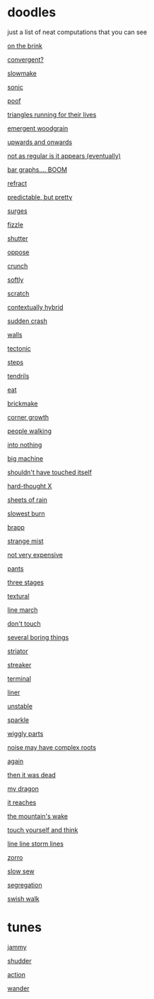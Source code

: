 doodles
=======

just a list of neat computations that you can see

[on the brink](http://maximecb.github.io/Turing-Drawings/#2,5,1,3,1,1,1,2,1,3,0,1,2,0,0,3,1,1,1,3,1,4,0,0,4,3,1,4,3,0,4,0)

[convergent?](http://maximecb.github.io/Turing-Drawings/#2,5,1,2,2,1,4,1,1,3,1,1,4,0,1,2,1,0,3,0,0,4,1,0,4,1,1,4,2,0,2,2)

[slowmake](http://maximecb.github.io/Turing-Drawings/#2,5,1,4,3,1,1,1,1,4,3,1,3,0,1,4,3,1,1,3,1,3,1,1,2,0,1,2,0,1,4,0)

[sonic](http://maximecb.github.io/Turing-Drawings/#2,5,0,1,1,0,2,3,1,2,3,1,4,2,1,2,3,1,3,2,1,3,3,1,4,2,0,3,1,0,1,0)

[poof](http://maximecb.github.io/Turing-Drawings/#4,3,3,1,2,0,2,1,3,2,2,0,1,2,3,2,1,2,1,2,3,2,1,0,1,2,0,1,1,2,1,1,3,2,3,2,1,1)

[triangles running for their lives](http://maximecb.github.io/Turing-Drawings/#4,3,1,1,3,0,2,1,1,2,3,2,2,1,2,1,2,3,2,0,3,1,0,2,2,3,1,2,3,0,2,3,2,1,0,2,1,2)

[emergent woodgrain](http://maximecb.github.io/Turing-Drawings/#4,3,3,1,0,0,1,0,0,1,0,2,2,2,3,2,0,0,1,0,2,1,3,0,2,2,0,2,1,0,1,3,2,1,3,3,1,1)

[upwards and onwards](http://maximecb.github.io/Turing-Drawings/#4,3,3,1,3,0,1,2,2,1,3,0,1,0,3,1,1,0,2,2,2,2,2,0,2,2,0,1,0,0,1,0,1,1,2,1,2,0)

[not as regular is it appears (eventually)](http://maximecb.github.io/Turing-Drawings/#4,3,2,2,2,0,1,3,0,1,2,2,2,2,0,1,2,1,1,0,0,2,2,1,2,0,3,2,3,3,1,2,2,1,0,1,1,0)

[bar graphs.... BOOM](http://maximecb.github.io/Turing-Drawings/#4,3,2,1,2,0,2,3,3,1,1,1,2,1,0,2,3,1,2,1,2,2,0,3,2,3,1,1,0,1,1,2,1,2,0,1,2,0)

[refract](http://maximecb.github.io/Turing-Drawings/#4,3,1,2,0,2,1,2,0,1,3,2,1,2,2,2,1,2,2,2,2,1,1,3,1,0,3,2,2,3,1,1,0,1,2,2,2,0)

[predictable, but pretty](http://maximecb.github.io/Turing-Drawings/#4,3,2,1,2,3,1,0,1,1,0,0,2,3,0,1,0,1,2,3,2,2,3,2,2,1,3,1,1,2,1,1,1,2,3,3,1,1)

[surges](http://maximecb.github.io/Turing-Drawings/#4,3,0,2,0,3,2,1,2,2,2,0,2,2,1,1,3,3,1,1,2,2,0,2,2,1,1,2,0,3,2,2,0,1,3,3,1,3)

[fizzle](http://maximecb.github.io/Turing-Drawings/#9,3,4,2,2,4,2,3,7,1,3,7,2,1,5,1,1,6,2,0,4,2,3,3,1,3,6,2,2,3,2,1,1,2,0,4,1,2,1,1,1,2,1,0,8,2,3,3,2,2,5,2,0,3,1,0,7,1,3,5,2,1,1,2,2,0,1,3,8,1,2,2,2,1,4,1,2,5,2,2,1,1,1)

[shutter](http://maximecb.github.io/Turing-Drawings/#9,3,4,1,1,2,1,3,7,2,3,5,1,3,5,2,3,7,1,1,4,1,3,6,1,3,5,1,1,1,1,0,3,1,2,6,1,0,6,1,2,2,1,2,5,1,1,6,1,1,4,1,0,7,2,2,3,2,1,4,2,2,8,1,1,5,2,1,0,2,1,8,1,0,7,1,0,7,1,0,4,1,3)

[oppose](http://maximecb.github.io/Turing-Drawings/#2,5,0,3,3,0,2,2,0,3,3,1,1,3,1,4,0,0,3,1,0,2,3,0,2,0,0,1,2,0,2,0)

[crunch](http://maximecb.github.io/Turing-Drawings/#2,5,1,2,1,0,3,0,1,4,0,1,3,1,0,2,1,1,3,1,0,4,0,0,4,2,1,3,0,1,2,0)

[softly](http://maximecb.github.io/Turing-Drawings/#5,5,2,2,1,0,1,2,3,2,2,2,4,1,2,3,1,1,2,3,1,3,1,0,3,2,3,1,0,2,2,3,0,2,3,1,1,2,3,4,0,1,2,2,1,2,3,4,3,0,3,1,2,1,2,0,4,1,2,2,3,2,3,2,0,2,3,2,4,2,1,2,2,0,2,4,3)

[scratch](http://maximecb.github.io/Turing-Drawings/#5,5,3,4,1,1,1,3,1,3,0,0,3,1,2,3,0,4,3,0,3,2,1,3,2,2,0,4,3,3,4,1,2,2,2,4,4,1,2,2,1,2,4,0,1,3,1,1,2,2,1,4,0,2,1,3,0,3,0,1,1,0,2,2,3,0,4,3,4,2,1,1,1,2,1,1,0)

[contextually hybrid](http://maximecb.github.io/Turing-Drawings/#5,5,2,2,1,3,1,2,3,1,0,3,4,2,1,2,0,2,1,0,4,3,0,1,4,3,3,4,3,4,1,1,2,2,0,3,3,3,2,2,1,2,2,2,0,3,2,2,2,3,0,2,2,0,4,2,0,2,1,1,4,1,4,3,0,4,3,1,2,3,3,0,4,0,3,2,3)

[sudden crash](http://maximecb.github.io/Turing-Drawings/#5,3,2,2,2,1,2,2,0,1,3,3,2,3,3,2,0,0,2,1,2,2,3,1,2,0,3,2,3,0,1,0,3,2,2,0,1,3,4,2,3,4,2,3,4,1,2)

[walls](http://maximecb.github.io/Turing-Drawings/#5,3,0,2,3,0,1,3,0,1,1,2,2,2,0,1,1,4,1,3,3,2,2,3,2,1,2,1,2,0,2,2,1,2,2,4,1,2,0,2,3,0,1,3,1,1,3)

[tectonic](http://maximecb.github.io/Turing-Drawings/#5,3,2,1,0,0,1,2,3,1,1,3,1,1,1,2,3,0,2,2,4,2,1,3,1,1,1,1,3,2,1,2,3,2,3,1,2,0,1,2,0,2,1,0,0,1,3)

[steps](http://maximecb.github.io/Turing-Drawings/#5,3,4,1,2,4,1,2,1,2,3,3,2,3,4,2,2,2,2,3,4,1,0,3,1,0,2,1,3,2,2,1,4,2,2,3,1,1,4,2,3,3,2,2,4,1,3)

[tendrils](http://maximecb.github.io/Turing-Drawings/#5,3,4,2,1,0,1,2,2,1,0,0,2,1,0,1,3,2,1,3,2,1,3,3,2,3,2,1,3,3,2,3,0,2,2,3,1,0,4,2,1,0,1,2,3,2,2)

[eat](http://maximecb.github.io/Turing-Drawings/#5,3,3,2,3,4,1,3,4,1,0,0,1,0,2,2,3,3,2,2,4,1,0,3,2,2,4,1,0,2,1,1,2,2,2,0,1,1,3,1,1,2,1,0,2,1,1)

[brickmake](http://maximecb.github.io/Turing-Drawings/#5,3,0,2,0,4,1,2,4,2,3,2,1,3,0,1,1,2,1,0,3,1,2,1,2,0,2,1,3,0,1,3,4,1,3,4,1,1,3,1,1,1,1,3,0,1,3)

[corner growth](http://maximecb.github.io/Turing-Drawings/#5,3,0,1,3,0,2,2,0,1,3,0,1,0,2,2,3,2,2,2,4,1,3,0,1,3,2,1,2,1,2,1,1,2,3,0,2,3,1,2,3,1,2,0,1,1,0)

[people walking](http://maximecb.github.io/Turing-Drawings/#5,3,2,2,0,3,2,1,4,2,3,0,2,0,2,1,2,2,1,1,4,2,3,2,1,2,2,2,1,4,2,0,2,1,0,1,2,3,3,1,2,3,2,0,1,1,0)

[into nothing](http://maximecb.github.io/Turing-Drawings/#5,3,1,1,1,2,2,1,0,2,3,0,1,2,3,1,0,0,2,1,4,2,0,3,1,2,3,2,0,3,1,2,2,2,1,1,1,1,3,1,2,1,1,1,4,2,1)

[big machine](http://maximecb.github.io/Turing-Drawings/#5,3,2,2,2,0,2,2,0,1,0,2,1,1,2,2,2,4,1,0,1,1,3,3,2,0,1,2,0,1,2,3,2,1,3,4,2,2,4,1,3,2,1,1,2,2,1)

[shouldn't have touched itself](http://maximecb.github.io/Turing-Drawings/#8,3,6,1,0,3,1,0,6,1,0,0,1,3,4,1,1,2,2,1,7,2,1,3,1,2,2,1,2,2,2,2,1,2,3,2,1,0,7,2,2,0,1,1,3,2,0,1,1,3,0,1,2,0,1,3,0,2,0,1,1,0,6,2,3,7,1,2,3,1,2,5,2,0)

[hard-thought X](http://maximecb.github.io/Turing-Drawings/#8,3,1,1,0,4,1,2,7,1,1,4,2,1,1,1,2,7,2,2,4,2,3,5,2,0,5,2,0,4,1,2,2,1,3,7,2,0,1,2,0,2,2,0,2,1,3,1,2,2,6,1,0,2,2,2,0,1,3,0,2,1,3,1,2,5,2,1,7,1,0,6,2,0)

[sheets of rain](http://maximecb.github.io/Turing-Drawings/#8,3,0,2,2,7,2,1,6,2,3,4,1,0,6,1,2,5,2,0,2,1,0,5,1,1,4,1,3,6,1,0,0,1,0,5,2,1,0,2,0,6,1,3,7,2,0,0,2,1,7,1,0,7,1,1,0,2,3,2,2,1,5,2,3,2,1,0,6,2,1,0,2,1)

[slowest burn](http://maximecb.github.io/Turing-Drawings/#8,3,4,2,2,1,1,2,4,1,1,2,1,2,3,1,3,6,2,3,0,1,1,0,2,0,5,1,2,6,1,3,0,1,0,7,1,2,3,2,2,6,2,0,4,1,1,2,1,3,7,2,2,0,2,0,0,2,1,5,2,3,6,1,1,5,2,3,6,2,3,3,1,3)

[brapp](http://maximecb.github.io/Turing-Drawings/#5,3,4,2,0,4,2,0,0,2,3,1,2,2,0,2,1,0,1,0,3,1,3,2,1,0,0,2,3,3,2,2,4,1,0,4,2,2,0,2,3,4,2,0,2,2,3)

[strange mist](http://maximecb.github.io/Turing-Drawings/#5,3,2,1,0,2,2,3,3,1,0,2,1,3,1,2,3,0,2,0,2,1,1,0,2,3,2,1,2,2,1,3,3,2,3,2,1,2,3,1,1,3,2,3,4,2,3)

[not very expensive](http://maximecb.github.io/Turing-Drawings/#5,3,4,2,1,3,1,1,1,2,1,3,2,3,3,2,1,1,2,2,3,1,3,1,1,1,3,2,2,0,2,3,2,1,0,1,1,3,1,2,1,2,2,1,3,2,3)

[pants](http://maximecb.github.io/Turing-Drawings/#5,3,1,2,2,3,1,1,3,1,0,4,2,0,1,2,1,1,2,2,1,2,2,3,1,3,1,2,1,0,1,3,0,1,3,3,1,0,2,2,2,2,1,1,0,2,3)

[three stages](http://maximecb.github.io/Turing-Drawings/#5,3,3,2,0,4,1,3,0,1,0,1,1,3,2,1,1,4,1,1,3,1,3,1,2,1,2,1,0,2,2,2,0,2,3,1,2,3,2,1,0,1,1,2,4,1,2)

[textural](http://maximecb.github.io/Turing-Drawings/#5,3,1,1,0,2,2,2,4,1,1,2,2,0,2,2,2,4,2,0,2,2,1,1,1,2,0,2,0,3,1,1,3,1,3,0,2,2,0,1,1,3,2,1,2,2,2)

[line march](http://maximecb.github.io/Turing-Drawings/#5,3,2,2,2,4,2,1,2,1,0,2,2,3,4,1,0,0,2,2,0,2,2,1,1,0,2,2,3,0,1,2,1,1,0,2,2,2,0,2,1,4,1,3,2,1,3)

[don't touch](http://maximecb.github.io/Turing-Drawings/#2,10,1,6,0,1,4,0,0,2,1,1,9,3,1,6,3,1,3,1,0,8,0,1,4,0,1,2,1,0,8,0,1,8,2,1,6,0,1,4,3,1,6,1,0,1,1,0,4,2,0,4,3,1,6,0,0,4,1,0,5,3)

[several boring things](http://maximecb.github.io/Turing-Drawings/#4,3,2,1,1,1,2,2,2,1,1,1,1,1,2,2,0,1,2,2,1,1,2,3,2,1,0,2,0,3,2,0,3,1,3,3,1,3)

[striator](http://maximecb.github.io/Turing-Drawings/#4,3,3,2,3,2,2,3,3,2,0,2,2,3,2,1,3,2,2,3,3,1,2,0,2,2,2,1,1,0,2,3,1,2,3,0,1,0)

[streaker](http://maximecb.github.io/Turing-Drawings/#4,5,1,1,0,3,2,1,2,3,3,3,2,0,3,2,2,3,1,2,3,2,3,1,3,0,0,3,1,0,3,3,1,4,1,3,1,1,1,2,3,0,3,3,3,3,0,1,2,1,2,3,0,3,4,3,3,1,1,0,3,2)

[terminal](http://maximecb.github.io/Turing-Drawings/#4,5,0,4,1,3,3,2,3,4,0,2,1,1,2,1,1,3,4,3,3,4,2,1,1,2,2,2,0,2,3,1,1,3,2,2,4,3,3,2,1,1,4,2,1,1,1,0,3,2,1,1,3,1,1,2,0,2,0,2,2,1)

[liner](http://maximecb.github.io/Turing-Drawings/#4,5,0,1,2,3,4,2,1,3,0,2,2,1,1,1,1,1,1,0,1,3,0,1,1,0,3,3,1,1,3,3,3,4,3,3,1,1,2,3,0,2,4,2,2,3,1,2,2,2,2,1,3,1,1,2,2,1,0,0,3,2)

[unstable](http://maximecb.github.io/Turing-Drawings/#4,5,3,2,1,0,1,0,2,4,2,1,2,2,3,3,0,0,4,2,3,2,1,0,4,1,3,4,2,2,4,2,0,1,3,1,1,1,0,3,0,3,1,0,3,4,1,1,1,0,3,1,2,1,4,3,3,2,3,1,4,0)

[sparkle](http://maximecb.github.io/Turing-Drawings/#3,6,0,4,3,0,3,2,1,4,1,0,2,3,0,4,2,0,4,0,0,3,1,2,4,1,0,5,2,2,5,2,0,3,2,1,1,3,1,1,2,1,1,0,1,4,1,2,3,0,1,3,3,1,3,1)

[wiggly parts](http://maximecb.github.io/Turing-Drawings/#3,7,1,3,0,0,5,0,1,2,2,0,3,3,1,3,3,0,4,0,1,2,1,1,5,0,2,3,1,1,6,2,2,1,1,1,4,3,0,3,2,2,4,1,0,4,0,0,2,3,0,5,1,1,4,3,2,4,0,1,5,2,1,5,2)

[noise may have complex roots](http://maximecb.github.io/Turing-Drawings/#2,7,1,6,3,1,1,1,0,2,0,0,4,1,0,6,2,0,2,1,0,6,2,1,5,3,0,5,3,0,2,0,1,5,2,0,3,3,0,4,2,0,3,1)

[again](http://maximecb.github.io/Turing-Drawings/#2,7,1,5,3,0,5,1,1,2,0,1,2,3,1,2,2,1,4,2,0,2,2,0,1,3,1,3,2,0,4,0,1,5,0,1,2,1,1,5,3,1,5,2)

[then it was dead](http://maximecb.github.io/Turing-Drawings/#2,7,1,3,0,0,2,3,0,6,1,1,2,1,0,2,3,1,1,0,0,1,1,0,5,3,1,3,1,1,1,2,0,5,0,0,2,0,0,4,1,0,6,0)

[my dragon](http://maximecb.github.io/Turing-Drawings/#2,7,0,3,3,0,5,2,1,5,2,1,1,0,0,5,0,0,1,2,1,6,3,0,5,2,0,6,1,1,6,3,0,4,3,1,2,1,0,6,2,1,2,3)

[it reaches](http://maximecb.github.io/Turing-Drawings/#2,7,1,2,1,1,1,1,1,6,1,0,6,3,1,3,2,0,2,3,0,6,0,0,4,1,1,4,0,0,4,3,0,3,3,0,6,0,0,3,3,0,5,3)

[the mountain's wake](http://maximecb.github.io/Turing-Drawings/#2,7,1,3,2,0,4,1,0,2,1,0,4,2,1,5,1,1,6,1,0,4,3,1,5,2,1,5,1,0,2,2,0,4,2,0,2,2,1,4,0,0,6,0)

[touch yourself and think](http://maximecb.github.io/Turing-Drawings/#2,7,0,6,2,0,3,1,1,2,1,1,4,3,0,3,2,0,2,0,1,4,3,1,4,0,1,3,0,1,3,1,0,1,2,0,6,0,1,5,3,0,1,1)

[line line storm lines](http://maximecb.github.io/Turing-Drawings/#2,7,0,4,1,0,5,0,0,1,2,0,2,3,1,6,1,1,2,3,0,2,1,1,4,2,0,2,3,0,1,0,1,4,0,1,6,2,1,5,1,0,1,0)

[zorro](http://maximecb.github.io/Turing-Drawings/#2,7,1,5,1,0,1,1,1,3,1,0,5,2,0,5,0,0,3,0,0,4,3,1,3,0,0,4,2,0,6,0,1,6,2,1,2,2,1,4,3,0,5,0)

[slow sew](http://maximecb.github.io/Turing-Drawings/#2,7,1,5,1,0,1,0,0,1,2,0,2,1,0,5,0,1,6,1,0,3,3,0,6,3,1,4,2,1,3,1,0,4,3,1,1,3,1,4,1,1,4,2)

[segregation](http://maximecb.github.io/Turing-Drawings/#4,3,1,1,1,3,1,0,3,1,1,2,2,2,3,1,3,1,1,1,2,2,2,1,2,2,3,2,2,0,2,1,2,1,1,1,1,0)

[swish walk](http://maximecb.github.io/Turing-Drawings/#4,3,2,2,3,1,1,0,0,1,2,3,2,1,3,1,1,3,2,1,0,1,0,0,1,2,1,2,2,1,2,1,2,1,0,3,1,0)

tunes
=====

[jammy](http://maximecb.github.io/Turing-Tunes/#jammy,250,7,4,114,C2,1,,C2,1,0,C2,2,,C2,2,0,C2,2,,C2,2,0,D#2,1,,D#2,1,0,D#2,2,,D#2,2,0,D#2,2,,D#2,2,0,F2,1,,F2,1,0,F2,2,,F2,2,0,F2,2,,F2,2,0,F#2,1,,F#2,1,0,F#2,2,,F#2,2,0,F#2,2,,F#2,2,0,G2,1,,G2,1,0,G2,2,,G2,2,0,G2,2,,G2,2,0,A#2,1,,A#2,1,0,A#2,2,,A#2,2,0,A#2,2,,A#2,2,0,C3,1,,C3,1,0,C3,2,,C3,2,0,C3,2,,C3,2,0,D#3,1,,D#3,1,0,D#3,2,,D#3,2,0,D#3,2,,D#3,2,0,F3,1,,F3,1,0,F3,2,,F3,2,0,F3,2,,F3,2,0,F#3,1,,F#3,1,0,F#3,2,,F#3,2,0,F#3,2,,F#3,2,0,G3,1,,G3,1,0,G3,2,,G3,2,0,G3,2,,G3,2,0,A#3,1,,A#3,1,0,A#3,2,,A#3,2,0,A#3,2,,A#3,2,0,C4,1,,C4,1,0,C4,2,,C4,2,0,C4,2,,C4,2,0,D#4,1,,D#4,1,0,D#4,2,,D#4,2,0,D#4,2,,D#4,2,0,F4,1,,F4,1,0,F4,2,,F4,2,0,F4,2,,F4,2,0,F#4,1,,F#4,1,0,F#4,2,,F#4,2,0,F#4,2,,F#4,2,0,G4,1,,G4,1,0,G4,2,,G4,2,0,G4,2,,G4,2,0,A#4,1,,A#4,1,0,A#4,2,,A#4,2,0,A#4,2,,A#4,2,0,C5,1,,C5,1,0,C5,2,,C5,2,0,C5,2,,C5,2,0,10,10,50000,4,7,107,0,1,7,4,49,1,1,2,3,24,0,1,5,4,39,0,0,3,6,64,0,0,9,7,69,0,0,1,4,53,1,0,1,2,91,0,1,7,4,2,1,0,1,6,56,1,1,9,8,99,1,0,2,1,62,1,0,8,6,36,1,1,7,0,22,1,0,0,0,51,0,0,8,0,90,0,1,8,7,83,0,0,7,2,75,0,0,6,1,11,1,0,2,6,76,1,1,6,6,2,1,1,8,0,90,0,0,7,8,93,1,0,7,6,100,0,1,8,9,9,0,1,6,8,41,1,0,4,3,15,0,1,3,2,15,1,0,4,2,95,1,0,1,7,5,0,0,8,5,73,0,0,4,3,41,0,1,1,0,65,1,1,6,0,82,1,1,6,1,26,1,0,7,4,73,1,0,9,6,93,1,1,3,8,84,0,0,0,2,0,0,1,6,3,2,1,0,2,1,64,1,0,9,5,105,1,1,5,4,86,1,1,3,9,95,1,0,0,8,71,1,1,0,8,23,0,0,3,9,79,0,1,4,1,56,1,0,2,9,100,0,0,6,7,61,1,1,5,4,30,0,0,8,8,100,1,1,3,9,99,0,1,8,4,67,0,0,1,7,93,0,1,9,8,46,0,1,7,0,66,0,1,9,6,78,1,0,9,4,52,0,1,9,9,58,0,0,6,2,71,0,0,0,4,54,0,1,1,7,98,0,0,7,5,107,0,1,2,0,80,1,0,8,4,111,0,1,7,7,65,1,1,1,3,26,1,1,7,8,99,0,1,1,0,107,0,1,3,5,90,0,0,4,3,93,1,0,0,7,72,1,0,8,9,78,1,1,9,7,92,1,1,4,2,15,0,1,0,8,79,0,1,2,1,33,1,0,0,2,34,0,0,1,4,104,0,1,6,9,86,0,0,1,3,6,0,1,4,0,89,1,1,3,7,89,0,1,3,5,91,1,0,3,1,40,0,1,4,2,40,1,1,1,7,81,1,1,2,6,77,0,1,8,4,95,1,1,2,7,37,0,1,2,0,41,1,1,5,6,67,0,1,2,1,102,1,1,2,6,3,0,1,2,4,85,1,0,7,6,110,1,1,2,4,24,0,1,3,0,49,0,1,6,9,40,1,0)


[shudder](http://maximecb.github.io/Turing-Tunes/#shudder,300,7,4,176,C2,0.5,,C2,0.5,0,C2,1,,C2,1,0,C2,2,,C2,2,0,C2,2,,C2,2,0,D2,0.5,,D2,0.5,0,D2,1,,D2,1,0,D2,2,,D2,2,0,D2,2,,D2,2,0,D#2,0.5,,D#2,0.5,0,D#2,1,,D#2,1,0,D#2,2,,D#2,2,0,D#2,2,,D#2,2,0,F2,0.5,,F2,0.5,0,F2,1,,F2,1,0,F2,2,,F2,2,0,F2,2,,F2,2,0,G2,0.5,,G2,0.5,0,G2,1,,G2,1,0,G2,2,,G2,2,0,G2,2,,G2,2,0,G#2,0.5,,G#2,0.5,0,G#2,1,,G#2,1,0,G#2,2,,G#2,2,0,G#2,2,,G#2,2,0,A#2,0.5,,A#2,0.5,0,A#2,1,,A#2,1,0,A#2,2,,A#2,2,0,A#2,2,,A#2,2,0,C3,0.5,,C3,0.5,0,C3,1,,C3,1,0,C3,2,,C3,2,0,C3,2,,C3,2,0,D3,0.5,,D3,0.5,0,D3,1,,D3,1,0,D3,2,,D3,2,0,D3,2,,D3,2,0,D#3,0.5,,D#3,0.5,0,D#3,1,,D#3,1,0,D#3,2,,D#3,2,0,D#3,2,,D#3,2,0,F3,0.5,,F3,0.5,0,F3,1,,F3,1,0,F3,2,,F3,2,0,F3,2,,F3,2,0,G3,0.5,,G3,0.5,0,G3,1,,G3,1,0,G3,2,,G3,2,0,G3,2,,G3,2,0,G#3,0.5,,G#3,0.5,0,G#3,1,,G#3,1,0,G#3,2,,G#3,2,0,G#3,2,,G#3,2,0,A#3,0.5,,A#3,0.5,0,A#3,1,,A#3,1,0,A#3,2,,A#3,2,0,A#3,2,,A#3,2,0,C4,0.5,,C4,0.5,0,C4,1,,C4,1,0,C4,2,,C4,2,0,C4,2,,C4,2,0,D4,0.5,,D4,0.5,0,D4,1,,D4,1,0,D4,2,,D4,2,0,D4,2,,D4,2,0,D#4,0.5,,D#4,0.5,0,D#4,1,,D#4,1,0,D#4,2,,D#4,2,0,D#4,2,,D#4,2,0,F4,0.5,,F4,0.5,0,F4,1,,F4,1,0,F4,2,,F4,2,0,F4,2,,F4,2,0,G4,0.5,,G4,0.5,0,G4,1,,G4,1,0,G4,2,,G4,2,0,G4,2,,G4,2,0,G#4,0.5,,G#4,0.5,0,G#4,1,,G#4,1,0,G#4,2,,G#4,2,0,G#4,2,,G#4,2,0,A#4,0.5,,A#4,0.5,0,A#4,1,,A#4,1,0,A#4,2,,A#4,2,0,A#4,2,,A#4,2,0,C5,0.5,,C5,0.5,0,C5,1,,C5,1,0,C5,2,,C5,2,0,C5,2,,C5,2,0,10,10,50000,4,9,16,1,1,7,6,17,0,1,9,7,77,0,0,2,4,56,1,1,5,4,79,1,0,8,5,99,0,0,3,6,26,1,1,7,9,106,1,0,9,9,159,0,0,6,1,137,0,0,4,0,17,0,1,3,6,44,0,1,6,8,82,1,1,1,2,114,0,0,6,5,145,0,0,6,7,70,0,0,5,3,3,0,1,9,5,166,1,0,7,9,94,1,0,2,1,57,1,0,8,3,22,0,1,7,2,11,1,0,1,7,94,1,0,4,6,30,1,0,0,9,9,0,1,8,3,174,0,1,8,3,57,1,0,6,7,110,0,0,8,2,84,1,0,0,5,51,0,0,0,8,165,0,0,9,2,113,0,1,9,9,144,0,1,1,3,40,1,1,5,2,174,0,0,9,8,9,1,0,5,6,24,0,1,2,2,30,0,1,4,6,161,1,1,1,4,65,1,1,0,7,159,1,1,2,0,78,0,0,2,3,53,1,1,3,0,59,0,0,1,2,160,1,0,0,4,83,0,1,0,4,15,1,0,8,0,110,1,1,1,0,142,0,0,9,2,97,1,1,9,3,4,0,0,5,0,44,0,0,6,9,103,0,0,4,7,139,1,1,6,6,157,1,0,7,8,24,0,1,3,4,37,0,0,0,2,97,0,0,7,3,97,1,1,8,4,138,0,0,7,5,81,1,1,7,7,106,0,0,4,7,129,0,1,2,5,10,1,1,5,6,175,0,0,9,5,0,0,0,2,7,93,0,1,7,4,34,1,0,0,1,22,0,1,7,9,166,1,1,3,9,90,0,0,5,3,77,0,1,6,2,148,0,0,2,6,19,1,1,5,0,155,1,1,2,3,102,0,0,2,3,43,1,0,2,4,154,1,1,3,5,56,0,0,8,7,173,1,0,8,4,99,1,1,5,9,169,0,1,3,8,133,1,1,4,7,148,0,1,3,0,114,1,1,7,4,104,1,1,3,0,40,0,1,9,6,10,1,0,2,9,20,1,0,1,3,160,0,0,5,1,155,0,1,0,3,61,0,1,3,7,158,1,1,9,4,173,1,0,2,5,88,0,1,4,1,87,1,1,5,6,24,0,1,9,3,141,0,0,3,4,49,1,1,7,9,109,0,1)

[action](http://maximecb.github.io/Turing-Tunes/#action,400,7,4,88,C2,2,,C2,2,0,C2,2,,C2,2,0,D2,2,,D2,2,0,D2,2,,D2,2,0,D#2,2,,D#2,2,0,D#2,2,,D#2,2,0,F2,2,,F2,2,0,F2,2,,F2,2,0,G2,2,,G2,2,0,G2,2,,G2,2,0,G#2,2,,G#2,2,0,G#2,2,,G#2,2,0,A#2,2,,A#2,2,0,A#2,2,,A#2,2,0,C3,2,,C3,2,0,C3,2,,C3,2,0,D3,2,,D3,2,0,D3,2,,D3,2,0,D#3,2,,D#3,2,0,D#3,2,,D#3,2,0,F3,2,,F3,2,0,F3,2,,F3,2,0,G3,2,,G3,2,0,G3,2,,G3,2,0,G#3,2,,G#3,2,0,G#3,2,,G#3,2,0,A#3,2,,A#3,2,0,A#3,2,,A#3,2,0,C4,2,,C4,2,0,C4,2,,C4,2,0,D4,2,,D4,2,0,D4,2,,D4,2,0,D#4,2,,D#4,2,0,D#4,2,,D#4,2,0,F4,2,,F4,2,0,F4,2,,F4,2,0,G4,2,,G4,2,0,G4,2,,G4,2,0,G#4,2,,G#4,2,0,G#4,2,,G#4,2,0,A#4,2,,A#4,2,0,A#4,2,,A#4,2,0,C5,2,,C5,2,0,C5,2,,C5,2,0,8,24,50000,7,18,60,0,1,4,13,51,0,0,1,6,36,1,1,7,23,3,1,0,2,0,5,0,1,1,7,24,1,0,7,7,0,0,1,3,2,40,0,0,4,18,82,1,1,6,2,74,1,1,3,2,67,0,1,2,16,37,0,0,2,21,18,0,0,7,9,44,0,1,7,19,54,0,0,0,0,37,1,1,3,2,30,0,1,7,11,28,1,1,0,15,63,0,0,3,15,81,1,1,5,21,72,1,0,3,23,47,1,1,7,3,49,1,0,0,15,78,0,0,3,2,30,0,1,4,8,81,0,0,7,18,8,0,0,3,6,1,0,0,4,6,23,0,0,4,20,87,0,0,1,3,57,0,1,7,19,51,0,1,0,22,40,1,1,2,22,40,1,0,0,3,59,0,0,4,0,64,1,0,2,20,54,1,0,5,20,73,0,1,5,12,32,0,1,1,1,57,0,1,5,20,59,1,1,6,18,21,0,0,3,17,45,0,0,0,1,0,1,0,4,4,5,0,1,1,0,54,0,0,6,15,47,0,0,4,16,61,0,1,3,1,77,1,0,5,1,60,1,0,2,5,50,0,0,1,0,79,0,1,5,5,27,1,0,3,20,18,1,0,2,19,22,0,1,6,20,42,1,1,3,1,87,0,1,4,9,55,0,0,6,16,39,1,0,7,6,13,0,0,0,0,18,0,1,2,17,6,0,1,1,21,51,0,0,4,15,39,0,1,3,23,19,0,1,6,12,85,0,0,0,21,4,0,0,0,11,79,1,1,1,11,28,0,0,2,11,12,0,1,6,11,21,1,1,5,6,28,1,1,5,12,64,1,1,3,11,22,0,0,4,12,21,0,0,5,7,49,1,1,3,13,81,0,1,3,3,67,0,0,7,11,19,1,0,6,3,1,0,0,5,19,83,1,0,3,17,35,1,1,1,5,16,1,1,5,7,56,0,0,6,8,9,1,1,2,3,13,0,0,3,22,27,1,0,7,18,55,1,0,0,5,69,0,1,7,9,50,1,0,1,7,21,1,1,1,22,21,1,1,4,5,16,0,1,0,14,14,0,1,2,20,79,0,0,2,11,68,0,0,0,10,54,0,1,1,22,71,0,0,3,3,52,0,0,6,2,3,1,0,4,5,20,0,0,4,1,50,0,1,4,1,66,1,1,7,20,42,0,0,7,5,37,0,1,5,3,17,0,0,0,7,10,1,0,4,11,4,0,0,6,20,66,0,1,7,23,17,1,0,0,8,37,0,1,3,12,23,1,0,2,4,74,1,1,1,11,61,0,0,7,6,17,0,0,3,10,37,1,0,1,3,38,0,1,5,8,28,1,1,1,13,49,1,1,1,12,30,0,1,2,0,11,0,0,7,9,53,0,0,6,11,58,0,0,5,22,40,0,0,6,10,84,1,0,6,9,78,0,1,7,17,3,1,0,5,23,72,0,0,1,4,77,1,1,5,11,18,0,0,7,4,50,1,0,7,3,29,0,0,7,22,0,1,1,6,18,42,1,0,1,12,69,1,0,3,13,38,1,1,3,19,16,0,0,2,20,74,0,1,6,6,31,0,0,0,11,53,0,1,7,21,85,1,0,7,4,83,1,1,4,6,87,1,0,0,11,81,1,0,5,2,17,1,1,5,18,77,1,0,1,22,24,1,1,0,9,41,0,0,0,14,27,1,1,4,12,77,1,1,2,0,37,0,1,5,16,45,1,1,3,1,43,0,1,0,4,55,0,0,3,7,44,0,1,3,9,48,1,0,3,11,69,1,0,3,1,41,0,0,6,3,57,1,0,1,8,47,1,1,7,8,35,0,0,3,5,25,1,0,5,11,80,0,0,2,18,42,0,1,0,2,20,0,1,6,7,11,1,0,5,23,47,0,0,5,3,66,0,1,4,0,38,1,0,0,3,34,1,0,1,18,72,0,0,2,4,3,0,0,4,6,36,0,1,4,11,35,1,0,6,2,36,1,0,4,6,34,0,0,2,13,75,0,1,1,21,44,0,0,4,2,56,0,1,5,18,69,0,1,2,4,5,0,0,7,15,50,1,0,7,17,41,1,1,0,16,51,1,1,2,18,51,1,1,3,3,6,0,0,5,15,10,1,1,7,16,59,0,0,7,23,74,0,0,5,4,76,1,1,3,9,67,0,0,6,13,2,0,0)

[wander](http://maximecb.github.io/Turing-Tunes/#wander,400,10,4,64,C2,2,,C2,2,0,C2,2,,C2,2,0,D#2,2,,D#2,2,0,D#2,2,,D#2,2,0,F2,2,,F2,2,0,F2,2,,F2,2,0,G2,2,,G2,2,0,G2,2,,G2,2,0,A#2,2,,A#2,2,0,A#2,2,,A#2,2,0,C3,2,,C3,2,0,C3,2,,C3,2,0,D#3,2,,D#3,2,0,D#3,2,,D#3,2,0,F3,2,,F3,2,0,F3,2,,F3,2,0,G3,2,,G3,2,0,G3,2,,G3,2,0,A#3,2,,A#3,2,0,A#3,2,,A#3,2,0,C4,2,,C4,2,0,C4,2,,C4,2,0,D#4,2,,D#4,2,0,D#4,2,,D#4,2,0,F4,2,,F4,2,0,F4,2,,F4,2,0,G4,2,,G4,2,0,G4,2,,G4,2,0,A#4,2,,A#4,2,0,A#4,2,,A#4,2,0,C5,2,,C5,2,0,C5,2,,C5,2,0,10,11,50000,4,5,16,0,1,1,2,43,1,1,2,1,51,0,1,2,5,31,0,1,2,9,1,1,1,0,9,16,1,0,5,0,12,1,1,1,5,31,0,0,1,10,4,1,1,0,8,20,0,1,8,6,60,1,0,9,7,63,1,0,1,5,41,0,0,5,3,58,0,1,2,0,14,1,0,8,0,58,1,0,6,8,36,0,1,6,3,48,1,1,2,3,25,0,0,2,2,14,0,1,6,7,38,0,1,9,2,62,1,1,1,1,19,0,0,7,3,11,1,0,1,5,0,0,1,0,2,30,1,0,2,0,33,0,1,4,9,14,1,0,9,9,4,1,1,5,6,18,1,0,0,9,15,0,1,9,3,10,0,1,9,9,37,1,1,7,9,44,1,0,2,3,20,0,0,6,1,23,1,1,0,8,39,1,1,1,3,20,1,1,7,10,7,0,0,5,6,46,1,1,0,5,5,1,0,8,0,49,1,0,7,6,3,0,1,7,7,57,0,0,3,1,46,0,1,0,3,53,0,0,9,1,52,0,0,7,10,54,0,1,6,3,36,1,1,7,2,18,1,1,1,4,42,1,0,1,2,17,0,0,8,1,55,0,1,2,10,57,1,1,8,3,5,0,0,3,2,20,1,1,0,9,59,1,0,2,10,9,1,0,6,6,15,1,1,3,5,26,1,1,5,4,0,0,1,2,9,48,0,1,6,1,9,0,1,1,5,51,1,0,4,2,45,1,0,1,6,56,1,0,1,10,62,0,0,0,6,46,1,0,4,7,49,1,1,2,9,21,0,0,9,2,55,1,0,8,3,12,1,1,5,9,45,0,0,5,8,2,0,0,8,6,15,0,1,9,4,30,1,0,6,7,60,0,1,0,5,27,0,1,9,0,20,1,0,1,5,40,1,1,0,0,6,0,1,1,1,10,1,0,3,5,42,0,1,7,1,39,0,1,1,2,34,1,0,2,8,18,0,0,4,9,6,0,0,0,0,39,1,1,4,5,41,0,1,2,0,5,1,0,7,2,35,0,0,4,10,59,0,0,6,9,36,0,1,2,2,59,0,0,2,5,5,1,0,6,3,28,1,0,7,4,45,0,0,1,5,57,1,0,4,3,52,0,0,6,3,34,0,0,6,9,4,1,0,5,2,60,1,0,8,7,1,1,0,0,7,6,1,0,3,2,49,1,0,8,5,30,0,0,7,1,30,1,1,0,8,27,1,1,3,6,41,0,1,6,8,34,0,1)

